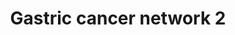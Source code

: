 ---
annotations:
- type: Disease Ontology
  value: stomach cancer
- type: Disease Ontology
  value: gastric adenocarcinoma
- type: Pathway Ontology
  value: disease pathway
- type: Pathway Ontology
  value: cancer pathway
- type: Disease Ontology
  value: cancer
authors:
- Khanspers
- MaintBot
- Mkutmon
- AlexanderPico
- Egonw
- Fehrhart
- Eweitz
description: Network generated by mapping candidate oncogenes and tumor suppressor
  genes identified by integrated analysis of expression array and aCGH data. Network
  generated by Ingenuity Pathway Analysis.  Proteins on this pathway have targeted
  assays available via the [https://assays.cancer.gov/available_assays?wp_id=WP2363
  CPTAC Assay Portal]
last-edited: 2021-05-22
organisms:
- Homo sapiens
redirect_from:
- /index.php/Pathway:WP2363
- /instance/WP2363
schema-jsonld:
- '@context': https://schema.org/
  '@id': https://wikipathways.github.io/pathways/WP2363.html
  '@type': Dataset
  creator:
    '@type': Organization
    name: WikiPathways
  description: Network generated by mapping candidate oncogenes and tumor suppressor
    genes identified by integrated analysis of expression array and aCGH data. Network
    generated by Ingenuity Pathway Analysis.  Proteins on this pathway have targeted
    assays available via the [https://assays.cancer.gov/available_assays?wp_id=WP2363
    CPTAC Assay Portal]
  keywords:
  - BRIX1
  - CACYBP
  - TP53
  - COL9A1
  - SNURF
  - AHCTF1
  - CHTF18
  - TOP2A
  - LMNB2
  - FAM91A1
  - CEBPZ
  - LBR
  - RAD17
  - COL9A3
  - OTUD5
  - S100A6
  - EGFR
  - MYC
  - ATAD2
  - MIRLET7E
  - RECCL4
  - DSCC1
  - Basc
  - PLAC8
  - RFC3
  - CHTF8
  - RFC4
  - Rfc?
  - CD48
  - MTDH
  - UBE2C
  - RNF144B
  - CTNNB1
  - FANCI
  - UBE2T
  license: CC0
  name: Gastric cancer network 2
seo: CreativeWork
title: Gastric cancer network 2
wpid: WP2363
---
